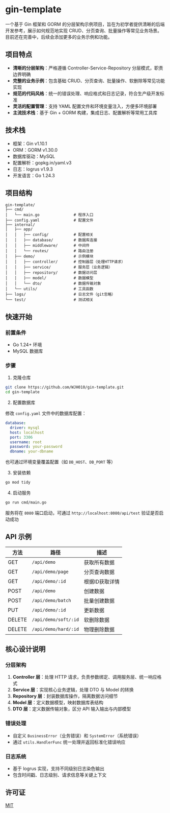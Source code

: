 # gin-template

一个基于 Gin 框架和 GORM 的分层架构示例项目，旨在为初学者提供清晰的后端开发参考，展示如何规范地实现 CRUD、分页查询、批量操作等常见业务场景。目前还在完善中，后续会添加更多的业务示例和功能。

## 项目特点

- **清晰的分层架构**：严格遵循 Controller-Service-Repository 分层模式，职责边界明确
- **完整的业务示例**：包含基础 CRUD、分页查询、批量操作、软删除等常见功能实现
- **规范的代码风格**：统一的错误处理、响应格式和日志记录，符合生产级开发标准
- **灵活的配置管理**：支持 YAML 配置文件和环境变量注入，方便多环境部署
- **主流技术栈**：基于 Gin + GORM 构建，集成日志、配置解析等常用工具库

## 技术栈

- 框架：Gin v1.10.1
- ORM：GORM v1.30.0
- 数据库驱动：MySQL
- 配置解析：gopkg.in/yaml.v3
- 日志：logrus v1.9.3
- 开发语言：Go 1.24.3

## 项目结构

```
gin-template/
├── cmd/
│   └── main.go               # 程序入口
├── config.yaml               # 配置文件
├── internal/
│   ├── app/
│   │   ├── config/           # 配置相关
│   │   ├── database/         # 数据库连接
│   │   ├── middleware/       # 中间件
│   │   └── routes/           # 路由注册
│   ├── demo/                 # 示例模块
│   │   ├── controller/       # 控制器层（处理HTTP请求）
│   │   ├── service/          # 服务层（业务逻辑）
│   │   ├── repository/       # 数据访问层
│   │   ├── model/            # 数据模型
│   │   └── dto/              # 数据传输对象
│   └── utils/                # 工具函数
├── logs/                     # 日志文件（git忽略）
└── test/                     # 测试相关
```

## 快速开始

### 前置条件

- Go 1.24+ 环境
- MySQL 数据库

### 步骤

1. 克隆仓库

```bash
git clone https://github.com/WJH010/gin-template.git
cd gin-template
```

2. 配置数据库

修改 `config.yaml` 文件中的数据库配置：

```yaml
database:
  driver: mysql
  host: localhost
  port: 3306
  username: root
  password: your-password
  dbname: your-dbname
```

也可通过环境变量覆盖配置（如 `DB_HOST`、`DB_PORT` 等）

3. 安装依赖

```bash
go mod tidy
```

4. 启动服务

```bash
go run cmd/main.go
```

服务将在 `8080` 端口启动，可通过 `http://localhost:8080/api/test` 验证是否启动成功

## API 示例

| 方法 | 路径 | 描述 |
|------|------|------|
| GET | `/api/demo` | 获取所有数据 |
| GET | `/api/demo/page` | 分页查询数据 |
| GET | `/api/demo/:id` | 根据ID获取详情 |
| POST | `/api/demo` | 创建数据 |
| POST | `/api/demo/batch` | 批量创建数据 |
| PUT | `/api/demo/:id` | 更新数据 |
| DELETE | `/api/demo/soft/:id` | 软删除数据 |
| DELETE | `/api/demo/hard/:id` | 物理删除数据 |

## 核心设计说明

### 分层架构

1. **Controller 层**：处理 HTTP 请求，负责参数绑定、调用服务层、统一响应格式
2. **Service 层**：实现核心业务逻辑，处理 DTO 与 Model 的转换
3. **Repository 层**：封装数据库操作，隔离数据访问细节
4. **Model 层**：定义数据模型，映射数据库表结构
5. **DTO 层**：定义数据传输对象，区分 API 输入输出与内部模型

### 错误处理

- 自定义 `BusinessError`（业务错误）和 `SystemError`（系统错误）
- 通过 `utils.HandlerFunc` 统一处理并返回标准化错误响应

### 日志系统

- 基于 logrus 实现，支持不同级别日志染色输出
- 包含时间戳、日志级别、请求信息等关键上下文

## 许可证

[MIT](LICENSE)